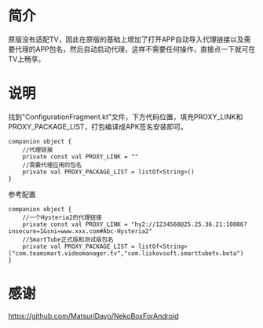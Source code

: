 # 简介
原版没有适配TV，因此在原版的基础上增加了打开APP自动导入代理链接以及需要代理的APP包名，然后自动启动代理，这样不需要任何操作，直接点一下就可在TV上畅享。
# 说明
找到"ConfigurationFragment.kt"文件，下方代码位置，填充PROXY_LINK和PROXY_PACKAGE_LIST，打包编译成APK签名安装即可。
```
companion object {
    //代理链接
    private const val PROXY_LINK = ""
    //需要代理应用的包名
    private val PROXY_PACKAGE_LIST = listOf<String>()
}
```
参考配置
```
companion object {
    //一个Hysteria2的代理链接
    private const val PROXY_LINK = "hy2://1234568@25.25.36.21:10086?insecure=1&sni=www.xxx.com#Abc-Hysteria2"
    //SmartTube正式版和测试版包名
    private val PROXY_PACKAGE_LIST = listOf<String>("com.teamsmart.videomanager.tv","com.liskovsoft.smarttubetv.beta")
}
```
# 感谢
https://github.com/MatsuriDayo/NekoBoxForAndroid
